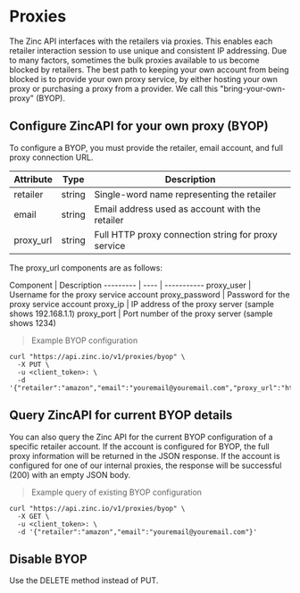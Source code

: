# Proxies

The Zinc API interfaces with the retailers via proxies. This enables each retailer interaction session to use unique and consistent IP addressing. Due to many factors, sometimes the bulk proxies available to us become blocked by retailers. The best path to keeping your own account from being blocked is to provide your own proxy service, by either hosting your own proxy or purchasing a proxy from a provider. We call this "bring-your-own-proxy" (BYOP).

## Configure ZincAPI for your own proxy (BYOP)

To configure a BYOP, you must provide the retailer, email account, and full proxy connection URL.

Attribute | Type | Description
--------- | ---- | -----------
retailer | string | Single-word name representing the retailer
email | string | Email address used as account with the retailer
proxy_url | string | Full HTTP proxy connection string for proxy service

The proxy_url components are as follows:

Component | Description
--------- | ---- | -----------
proxy_user | Username for the proxy service account
proxy_password | Password for the proxy service account
proxy_ip | IP address of the proxy server (sample shows 192.168.1.1)
proxy_port | Port number of the proxy server (sample shows 1234)

> Example BYOP configuration

```shell
curl "https://api.zinc.io/v1/proxies/byop" \
  -X PUT \
  -u <client_token>: \
  -d '{"retailer":"amazon","email":"youremail@youremail.com","proxy_url":"http://proxy_user:proxy_password@192.168.1.1:1234"}'
```

## Query ZincAPI for current BYOP details

You can also query the Zinc API for the current BYOP configuration of a specific retailer account. If the account is configured for BYOP, the full proxy information will be returned in the JSON response. If the account is configured for one of our internal proxies, the response will be successful (200) with an empty JSON body.

> Example query of existing BYOP configuration

```shell
curl "https://api.zinc.io/v1/proxies/byop" \
  -X GET \
  -u <client_token>: \
  -d '{"retailer":"amazon","email":"youremail@youremail.com"}'
```

## Disable BYOP

Use the DELETE method instead of PUT.
